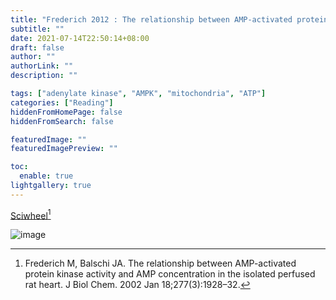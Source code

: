 ```yaml
---
title: "Frederich 2012 : The relationship between AMP-activated protein kinase activity and AMP concentration in the isolated perfused rat heart"
subtitle: ""
date: 2021-07-14T22:50:14+08:00
draft: false
author: ""
authorLink: ""
description: ""

tags: ["adenylate kinase", "AMPK", "mitochondria", "ATP"]
categories: ["Reading"]
hiddenFromHomePage: false
hiddenFromSearch: false

featuredImage: ""
featuredImagePreview: ""

toc:
  enable: true
lightgallery: true
---
```



[Sciwheel](https://sciwheel.com/work/#/items/7438306/)[^Frederich2012]

[^Frederich2012]: Frederich M, Balschi JA. The relationship between AMP-activated protein kinase activity and AMP concentration in the isolated perfused rat heart. J Biol Chem. 2002 Jan 18;277(3):1928–32.

<!--more-->

![image](https://user-images.githubusercontent.com/40054455/125643327-64dc372a-ea9f-4d39-bd19-44b28626402e.png)
